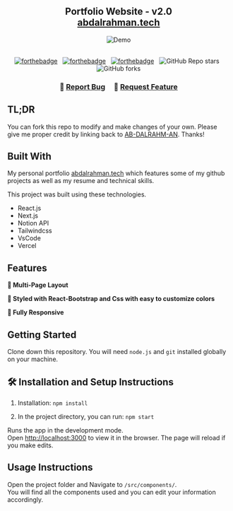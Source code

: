 <h2 align="center">
  Portfolio Website - v2.0<br/>
  <a href="https://abdalrahman.tech/" target="_blank">abdalrahman.tech</a>
</h2>
<div align="center">
  <img alt="Demo" src="https://abdalrahman.tech/opengraph-image.png" />
</div>

<br/>

<center>

[![forthebadge](https://forthebadge.com/images/badges/built-with-love.svg)](https://forthebadge.com) &nbsp;
[![forthebadge](https://forthebadge.com/images/badges/made-with-javascript.svg)](https://forthebadge.com) &nbsp;
[![forthebadge](https://forthebadge.com/images/badges/open-source.svg)](https://forthebadge.com) &nbsp;
![GitHub Repo stars](https://img.shields.io/github/stars/AB-DALRAHM-AN/my-portfolio?color=red&logo=github&style=for-the-badge) &nbsp;
![GitHub forks](https://img.shields.io/github/forks/AB-DALRAHM-AN/my-portfolio?color=red&logo=github&style=for-the-badge)

</center>

<h3 align="center">
    🔹
    <a href="https://github.com/AB-DALRAHM-AN/my-portfolio/issues">Report Bug</a> &nbsp; &nbsp;
    🔹
    <a href="https://github.com/AB-DALRAHM-AN/my-portfolio/issues">Request Feature</a>
</h3>

## TL;DR

You can fork this repo to modify and make changes of your own. Please give me proper credit by linking back to [AB-DALRAHM-AN](https://github.com/AB-DALRAHM-AN/my-portfolio). Thanks!

## Built With

My personal portfolio <a href="https://abdarlahman.tech" target="_blank">abdalrahman.tech</a> which features some of my github projects as well as my resume and technical skills.<br/>

This project was built using these technologies.

- React.js
- Next.js
- Notion API
- Tailwindcss
- VsCode
- Vercel

## Features

**📖 Multi-Page Layout**

**🎨 Styled with React-Bootstrap and Css with easy to customize colors**

**📱 Fully Responsive**

## Getting Started

Clone down this repository. You will need `node.js` and `git` installed globally on your machine.

## 🛠 Installation and Setup Instructions

1. Installation: `npm install`

2. In the project directory, you can run: `npm start`

Runs the app in the development mode.\
Open [http://localhost:3000](http://localhost:3000) to view it in the browser.
The page will reload if you make edits.

## Usage Instructions

Open the project folder and Navigate to `/src/components/`. <br/>
You will find all the components used and you can edit your information accordingly.
